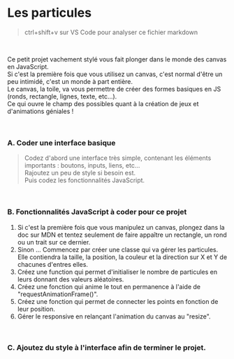 # Les particules

> ctrl+shift+v sur VS Code pour analyser ce fichier markdown

<br>

  Ce petit projet vachement stylé vous fait plonger dans le monde des canvas en JavaScript.<br>
  Si c'est la première fois que vous utilisez un canvas, c'est normal d'être un peu intimidé, c'est un monde à part entière.<br>
  Le canvas, la toile, va vous permettre de créer des formes basiques en JS (ronds, rectangle, lignes, texte, etc...).<br>
  Ce qui ouvre le champ des possibles quant à la création de jeux et d'animations géniales !

<br>

### A. Coder une interface basique
> Codez d'abord une interface très simple, contenant les éléments importants : boutons, inputs, liens, etc... <br>
> Rajoutez un peu de style si besoin est. 
> <br>
> Puis codez les fonctionnalités JavaScript.
> 
<br>

### B. Fonctionnalités JavaScript à coder pour ce projet

1. Si c'est la première fois que vous manipulez un canvas, plongez dans la doc sur MDN et tentez seulement de faire appaître un rectangle, un rond ou un trait sur ce dernier.
2. Sinon ... Commencez par créer une classe qui va gérer les particules.<br>
Elle contiendra la taille, la position, la couleur et la direction sur X et Y de chacunes d'entres elles.
3. Créez une function qui permet d'initialiser le nombre de particules en leurs donnant des valeurs aléatoires.
4. Créez une fonction qui anime le tout en permanence à l'aide de "requestAnimationFrame()".
5. Créez une fonction qui permet de connecter les points en fonction de leur position.
6. Gérer le responsive en relançant l'animation du canvas au "resize".


<br>

### C. Ajoutez du style à l'interface afin de terminer le projet.
